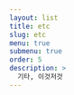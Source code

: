 ```yaml
---
layout: list
title: etc
slug: etc
menu: true
submenu: true
order: 5
description: >
  기타, 이것저것
---
```

